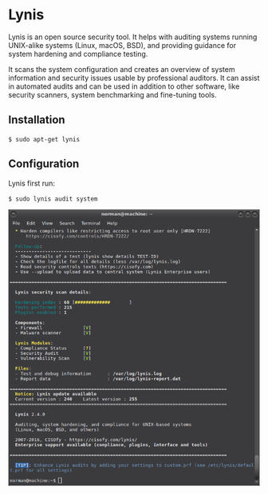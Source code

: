 # Lynis

Lynis is an open source security tool. It helps with auditing systems running UNIX-alike systems (Linux, macOS, BSD), and providing guidance for system hardening and compliance testing.

It scans the system configuration and creates an overview of system information and security issues usable by professional auditors. It can assist in automated audits and can be used in addition to other software, like security scanners, system benchmarking and fine-tuning tools. 

## Installation 
    
    $ sudo apt-get lynis

## Configuration 

Lynis first run:

    $ sudo lynis audit system

![Lynis first run](../../assets/images/lynis-first-run.png)
